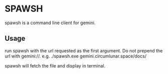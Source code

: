 ﻿# SPAWSH
spawsh is a command line client for gemini.

## Usage
run  spawsh with the url requested as the first argument. Do not prepend the url with gemini://.
e.g. ./spawsh.exe gemini.circumlunar.space/docs/

spawsh will fetch the file and display in terminal.